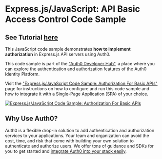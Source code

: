 # Express.js/JavaScript: API Basic Access Control Code Sample

## See Tutorial [here](https://developer.auth0.com/resources/code-samples/api/express/basic-authorization)

This JavaScript code sample demonstrates **how to implement authorization** in Express.js API servers using Auth0.

This code sample is part of the ["Auth0 Developer Hub"](https://auth0.com/developers/hub), a place where you can explore the authentication and authorization features of the Auth0 Identity Platform.

Visit the ["Express.js/JavaScript Code Sample: Authorization For Basic APIs"](https://auth0.com/developers/hub/code-samples/api/express-javascript/basic-authorization) page for instructions on how to configure and run this code sample and how to integrate it with a Single-Page Application (SPA) of your choice.

[![Express.js/JavaScript Code Sample: Authorization For Basic APIs](https://cdn.auth0.com/blog/hub/code-samples/api/express-javascript/basic-authorization.png)](https://auth0.com/developers/hub/code-samples/api/express-javascript/basic-authorization)

## Why Use Auth0?

Auth0 is a flexible drop-in solution to add authentication and authorization services to your applications. Your team and organization can avoid the cost, time, and risk that come with building your own solution to authenticate and authorize users. We offer tons of guidance and SDKs for you to get started and [integrate Auth0 into your stack easily](https://auth0.com/developers/hub/code-samples/full-stack).
